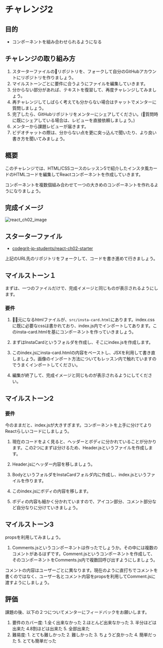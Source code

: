 # チャレンジ2

## 目的

- コンポーネントを組み合わせられるようになる

## チャレンジの取り組み方

1. スターターファイルのリポジトリを、フォークして自分のGitHubアカウントにリポジトリを作りましょう。
2. マイルストーンごとに要件に合うようにファイルを編集していきます。
3. 分からない部分があれば、テキストを復習して、再度チャレンジしてみましょう。
4. 再チャレンジしてしばらく考えても分からない場合はチャットでメンターに質問しましょう。
5. 完了したら、GitHubリポジトリをメンターにシェアしてください。(質問時に既にシェアしている場合は、レビューを直接依頼しましょう。)
6. メンターから課題レビューが届きます。
7. ビデオチャットの際は、分からない点を更に突っ込んで聞いたり、より良い書き方を聞いてみましょう。

## 概要

このチャレンジでは、HTML/CSSコースのレッスン5で紹介したインスタ風カードのHTMLコードを編集してReactコンポーネントを作成していきます。

コンポーネントを複数個組み合わせて一つの大きめのコンポーネントを作れるようになりましょう。

## 完成イメージ

![react_ch02_image](https://firebasestorage.googleapis.com/v0/b/codegrit-images.appspot.com/o/codegrit-react%2FLesson02%2Fchallenge%2Freact_ch02_image.png?alt=media&token=759be9db-01e2-4dca-857e-bb7e64926d1d)

## スターターファイル

- [codegrit-jp-students/react-ch02-starter](https://github.com/codegrit-jp-students/codegrit-react-ch02-starter)

上記のURL先のリポジトリをフォークして、コードを書き進めて行きましょう。

## マイルストーン１

まずは、一つのファイルだけで、完成イメージと同じものが表示されるようにします。

### 要件

1. 元になるhtmlファイルが、`src/insta-card.html`にあります。index.cssに既に必要なcssは書かれており、index.js内でインポートしてあります。このinsta-card.htmlを基にコンポーネントを作っていきましょう。

2. まずはInstaCardというフォルダを作成し、そこにindex.jsを作成します。

3. このindex.jsにinsta-card.htmlの内容をペーストし、JSXを利用して書き直しましょう。画像のインポート方法についてもレッスン内で触れていますのでうまくインポートしてください。

4. 編集が終了して、完成イメージと同じものが表示されるようにしてください。

## マイルストーン2

### 要件

今のままだと、index.jsが大きすぎます。コンポーネントを上手に分けてよりReactらしいコードにしましょう。

1. 現在のコードをよく見ると、ヘッダーとボディに分かれていることが分かります。この2つにまずは分けるため、Header.jsというファイルを作成します。

2. Header.jsにヘッダー内容を移しましょう。

3. BodyというフォルダをInstaCardフォルダ内に作成し、index.jsというファイルを作ります。

4. このindex.jsにボディの内容を移します。

5. ボディの内容も細かく分かれていますので、アイコン部分、コメント部分など自分なりに分けていきましょう。

## マイルストーン3

propsを利用してみましょう。

1. Comments.jsというコンポーネントは作ったでしょうか。その中には複数のコメントがあるはずです。Comment.jsというコンポーネントを作成して、そのコンポーネントをComments.js内で複数回呼び出すようにしましょう。

コメントの内容はユーザーごとに異なります。現在のように直打ちでコメントを書くのではなく、ユーザー名とコメント内容をpropsを利用してComment.jsに渡すようにしましょう。

## 評価

課題の後、以下の２つについてメンターにフィードバックをお願いします。

1. 要件のカバー度: 1.全く出来なかった 2.ほとんど出来なかった 3. 半分ほどは出来た 4.8割ほどは出来た 5. 全部出来た
2. 難易度: 1. とても難しかった 2. 難しかった 3. ちょうど良かった 4. 簡単だった 5. とても簡単だった
